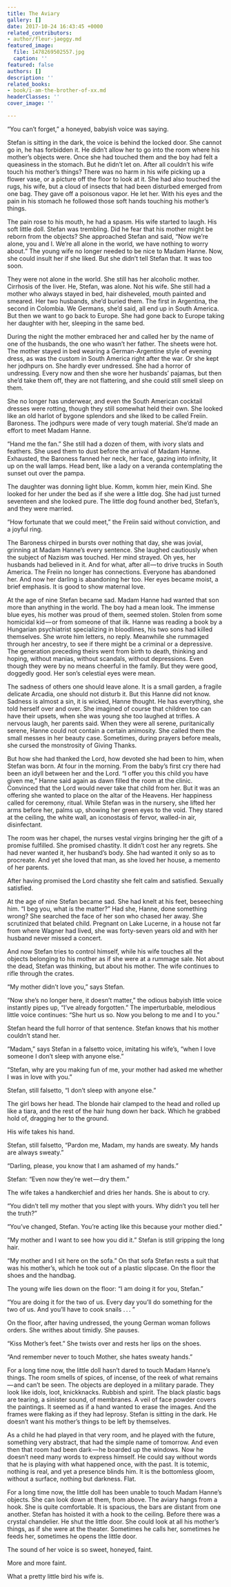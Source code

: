 ```yaml
---
title: The Aviary
gallery: []
date: 2017-10-24 16:43:45 +0000
related_contributors:
- author/fleur-jaeggy.md
featured_image:
  file: 1478269502557.jpg
  caption: ''
featured: false
authors: []
description: ''
related_books:
- book/i-am-the-brother-of-xx.md
headerClasses: ''
cover_image: ''

---
```

“You can’t forget,” a honeyed, babyish voice was saying.

Stefan is sitting in the dark, the voice is behind the locked door. She cannot go in, he has forbidden it. He didn’t allow her to go into the room where his mother’s objects were. Once she had touched them and the boy had felt a queasiness in the stomach. But he didn’t let on. After all couldn’t his wife touch his mother’s things? There was no harm in his wife picking up a flower vase, or a picture off the floor to look at it. She had also touched the rugs, his wife, but a cloud of insects that had been disturbed emerged from one bag. They gave off a poisonous vapor. He let her. With his eyes and the pain in his stomach he followed those soft hands touching his mother’s things.

The pain rose to his mouth, he had a spasm. His wife started to laugh. His soft little doll. Stefan was trembling. Did he fear that his mother might be reborn from the objects? She approached Stefan and said, “Now we’re alone, you and I. We’re all alone in the world, we have nothing to worry about.” The young wife no longer needed to be nice to Madam Hanne. Now, she could insult her if she liked. But she didn’t tell Stefan that. It was too soon.

They were not alone in the world. She still has her alcoholic mother. Cirrhosis of the liver. He, Stefan, was alone. Not his wife. She still had a mother who always stayed in bed, hair disheveled, mouth painted and smeared. Her two husbands, she’d buried them. The first in Argentina, the second in Colombia. We Germans, she’d said, all end up in South America. But then we want to go back to Europe. She had gone back to Europe taking her daughter with her, sleeping in the same bed.

During the night the mother embraced her and called her by the name of one of the husbands, the one who wasn’t her father. The sheets were hot. The mother stayed in bed wearing a German-Argentine style of evening dress, as was the custom in South America right after the war. Or she kept her jodhpurs on. She hardly ever undressed. She had a horror of undressing. Every now and then she wore her husbands’ pajamas, but then she’d take them off, they are not flattering, and she could still smell sleep on them.

She no longer has underwear, and even the South American cocktail dresses were rotting, though they still somewhat held their own. She looked like an old harlot of bygone splendors and she liked to be called Freiin. Baroness. The jodhpurs were made of very tough material. She’d made an effort to meet Madam Hanne.

“Hand me the fan.” She still had a dozen of them, with ivory slats and feathers. She used them to dust before the arrival of Madam Hanne. Exhausted, the Baroness fanned her neck, her face, gazing into infinity, lit up on the wall lamps. Head bent, like a lady on a veranda contemplating the sunset out over the pampa.

The daughter was donning light blue. Komm, komm hier, mein Kind. She looked for her under the bed as if she were a little dog. She had just turned seventeen and she looked pure. The little dog found another bed, Stefan’s, and they were married.

“How fortunate that we could meet,” the Freiin said without conviction, and a joyful ring.

The Baroness chirped in bursts over nothing that day, she was jovial, grinning at Madam Hanne’s every sentence. She laughed cautiously when the subject of Nazism was touched. Her mind strayed. Oh yes, her husbands had believed in it. And for what, after all — to drive trucks in South America. The Freiin no longer has connections. Everyone has abandoned her. And now her darling is abandoning her too. Her eyes became moist, a brief emphasis. It is good to show maternal love.

At the age of nine Stefan became sad. Madam Hanne had wanted that son more than anything in the world. The boy had a mean look. The immense blue eyes, his mother was proud of them, seemed stolen. Stolen from some homicidal kid — or from someone of that ilk. Hanne was reading a book by a Hungarian psychiatrist specializing in bloodlines, his two sons had killed themselves. She wrote him letters, no reply. Meanwhile she rummaged through her ancestry, to see if there might be a criminal or a depressive. The generation preceding theirs went from birth to death, thinking and hoping, without manias, without scandals, without depressions. Even though they were by no means cheerful in the family. But they were good, doggedly good. Her son’s celestial eyes were mean.

The sadness of others one should leave alone. It is a small garden, a fragile delicate Arcadia, one should not disturb it. But this Hanne did not know. Sadness is almost a sin, it is wicked, Hanne thought. He has everything, she told herself over and over. She imagined of course that children too can have their upsets, when she was young she too laughed at trifles. A nervous laugh, her parents said. When they were all serene, puritanically serene, Hanne could not contain a certain animosity. She called them the small messes in her beauty case. Sometimes, during prayers before meals, she cursed the monstrosity of Giving Thanks.

But how she had thanked the Lord, how devoted she had been to him, when Stefan was born. At four in the morning. From the baby’s first cry there had been an idyll between her and the Lord. “I offer you this child you have given me,” Hanne said again as dawn filled the room at the clinic. Convinced that the Lord would never take that child from her. But it was an offering she wanted to place on the altar of the Heavens. Her happiness called for ceremony, ritual. While Stefan was in the nursery, she lifted her arms before her, palms up, showing her green eyes to the void. They stared at the ceiling, the white wall, an iconostasis of fervor, walled-in air, disinfectant.

The room was her chapel, the nurses vestal virgins bringing her the gift of a promise fulfilled. She promised chastity. It didn’t cost her any regrets. She had never wanted it, her husband’s body. She had wanted it only so as to procreate. And yet she loved that man, as she loved her house, a memento of her parents.

After having promised the Lord chastity she felt calm and satisfied. Sexually satisfied.

At the age of nine Stefan became sad. She had knelt at his feet, beseeching him. “I beg you, what is the matter?” Had she, Hanne, done something wrong? She searched the face of her son who chased her away. She scrutinized that belated child. Pregnant on Lake Lucerne, in a house not far from where Wagner had lived, she was forty-seven years old and with her husband never missed a concert.

And now Stefan tries to control himself, while his wife touches all the objects belonging to his mother as if she were at a rummage sale. Not about the dead, Stefan was thinking, but about his mother. The wife continues to rifle through the crates.

“My mother didn’t love you,” says Stefan.

“Now she’s no longer here, it doesn’t matter,” the odious babyish little voice instantly pipes up, “I’ve already forgotten.” The imperturbable, melodious little voice continues: “She hurt us so. Now you belong to me and I to you.”

Stefan heard the full horror of that sentence. Stefan knows that his mother couldn’t stand her.

“Madam,” says Stefan in a falsetto voice, imitating his wife’s, “when I love someone I don’t sleep with anyone else.”

“Stefan, why are you making fun of me, your mother had asked me whether I was in love with you.”

Stefan, still falsetto, “I don’t sleep with anyone else.”

The girl bows her head. The blonde hair clamped to the head and rolled up like a tiara, and the rest of the hair hung down her back. Which he grabbed hold of, dragging her to the ground.

His wife takes his hand.

Stefan, still falsetto, “Pardon me, Madam, my hands are sweaty. My hands are always sweaty.”

“Darling, please, you know that I am ashamed of my hands.”

Stefan: “Even now they’re wet — dry them.”

The wife takes a handkerchief and dries her hands. She is about to cry.

“You didn’t tell my mother that you slept with yours. Why didn’t you tell her the truth?”

“You’ve changed, Stefan. You’re acting like this because your mother died.”

“My mother and I want to see how you did it.” Stefan is still gripping the long hair.

“My mother and I sit here on the sofa.” On that sofa Stefan rests a suit that was his mother’s, which he took out of a plastic slipcase. On the floor the shoes and the handbag.

The young wife lies down on the floor: “I am doing it for you, Stefan.”

“You are doing it for the two of us. Every day you’ll do something for the two of us. And you’ll have to cook snails . . . ”

On the floor, after having undressed, the young German woman follows orders. She writhes about timidly. She pauses.

“Kiss Mother’s feet.” She twists over and rests her lips on the shoes.

“And remember never to touch Mother, she hates sweaty hands.”

For a long time now, the little doll hasn’t dared to touch Madam Hanne’s things. The room smells of spices, of incense, of the reek of what remains — and can’t be seen. The objects are deployed in a military parade. They look like idols, loot, knickknacks. Rubbish and spirit. The black plastic bags are tearing, a sinister sound, of membranes. A veil of face powder covers the paintings. It seemed as if a hand wanted to erase the images. And the frames were flaking as if they had leprosy. Stefan is sitting in the dark. He doesn’t want his mother’s things to be left by themselves.

As a child he had played in that very room, and he played with the future, something very abstract, that had the simple name of tomorrow. And even then that room had been dark — he boarded up the windows. Now he doesn’t need many words to express himself. He could say without words that he is playing with what happened once, with the past. It is totemic, nothing is real, and yet a presence blinds him. It is the bottomless gloom, without a surface, nothing but darkness. Flat.

For a long time now, the little doll has been unable to touch Madam Hanne’s objects. She can look down at them, from above. The aviary hangs from a hook. She is quite comfortable. It is spacious, the bars are distant from one another. Stefan has hoisted it with a hook to the ceiling. Before there was a crystal chandelier. He shut the little door. She could look at all his mother’s things, as if she were at the theater. Sometimes he calls her, sometimes he feeds her, sometimes he opens the little door.

The sound of her voice is so sweet, honeyed, faint.

More and more faint.

What a pretty little bird his wife is.